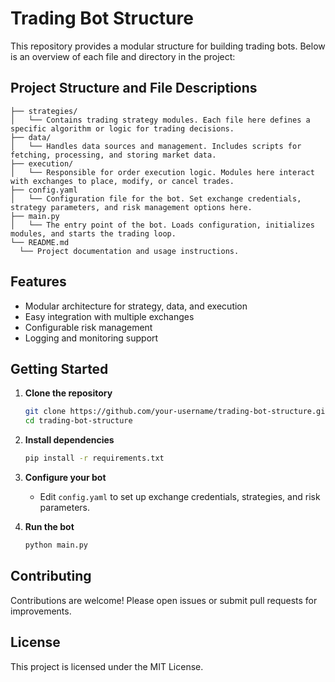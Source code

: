 # Trading Bot Structure

This repository provides a modular structure for building trading bots. Below is an overview of each file and directory in the project:

## Project Structure and File Descriptions

```
├── strategies/
│   └── Contains trading strategy modules. Each file here defines a specific algorithm or logic for trading decisions.
├── data/
│   └── Handles data sources and management. Includes scripts for fetching, processing, and storing market data.
├── execution/
│   └── Responsible for order execution logic. Modules here interact with exchanges to place, modify, or cancel trades.
├── config.yaml
│   └── Configuration file for the bot. Set exchange credentials, strategy parameters, and risk management options here.
├── main.py
│   └── The entry point of the bot. Loads configuration, initializes modules, and starts the trading loop.
└── README.md
  └── Project documentation and usage instructions.
```

## Features

- Modular architecture for strategy, data, and execution
- Easy integration with multiple exchanges
- Configurable risk management
- Logging and monitoring support

## Getting Started

1. **Clone the repository**
   ```bash
   git clone https://github.com/your-username/trading-bot-structure.git
   cd trading-bot-structure
   ```

2. **Install dependencies**
   ```bash
   pip install -r requirements.txt
   ```

3. **Configure your bot**
   - Edit `config.yaml` to set up exchange credentials, strategies, and risk parameters.

4. **Run the bot**
   ```bash
   python main.py
   ```

## Contributing

Contributions are welcome! Please open issues or submit pull requests for improvements.

## License

This project is licensed under the MIT License.